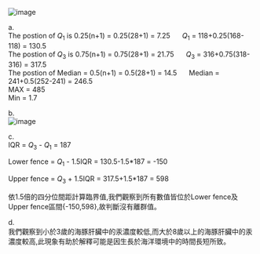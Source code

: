 ![image](https://github.com/user-attachments/assets/df4faf0e-d140-45ec-84ef-23559738136f)  

a.  
The postion of $Q_1$ is 0.25(n+1) = 0.25(28+1) = 7.25  $\quad$  $Q_1$ = 118+0.25(168-118) = 130.5  
The postion of $Q_3$ is 0.75(n+1) = 0.75(28+1) = 21.75  $\quad$  $Q_3$ = 316+0.75(318-316) = 317.5  
The postion of Median = 0.5(n+1) = 0.5(28+1) = 14.5 $\quad$ Median = 241+0.5(252-241) = 246.5  
MAX = 485  
Min = 1.7  

b.  
![image](https://github.com/user-attachments/assets/ed93e07c-90c6-4195-ba3f-d32466ebc9fc)


c.  
IQR = $Q_3$ - $Q_1$ = 187  

Lower fence = $Q_1$ - 1.5IQR = 130.5-1.5*187 = -150  

Upper fence = $Q_3$ + 1.5IQR = 317.5+1.5*187 = 598  

依1.5倍的四分位間距計算臨界值,我們觀察到所有數值皆位於Lower fence及Upper fence區間{-150,598},故判斷沒有離群值。  

d.  
我們觀察到小於3歲的海豚肝臟中的汞濃度較低,而大於8歲以上的海豚肝臟中的汞濃度較高,此現象有助於解釋可能是因生長於海洋環境中的時間長短所致。
